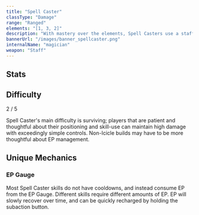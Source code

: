 ```yaml
---
title: "Spell Caster"
classType: "Damage"
range: "Ranged"
elements: "[1, 3, 2]"
description: "With mastery over the elements, Spell Casters use a staff to decimate their enemies from afar, dealing massive burst damage and accumulating Elemental Charge."
bannerUrl: "/images/banner_spellcaster.png"
internalName: "magician"
weapon: "Staff"
---
```


<script>
    import Icon from "@iconify/svelte"
    import Stats from "./Stats.svelte"
</script>

## Stats
<Stats />

## Difficulty
<div class="difficulty-box flex box">
    <span>2 / 5</span>
    <Icon icon="fluent:star-28-filled" />
    <Icon icon="fluent:star-28-filled" />
</div>

Spell Caster's main difficulty is surviving; players that are patient and thoughtful about their positioning and skill-use can maintain high damage with exceedingly simple controls. Non-Icicle builds may have to be more thoughtful about EP management.

## Unique Mechanics

### EP Gauge
Most Spell Caster skills do not have cooldowns, and instead consume EP from the EP Gauge. Different skills require different amounts of EP. EP will slowly recover over time, and can be quickly recharged by holding the subaction button.